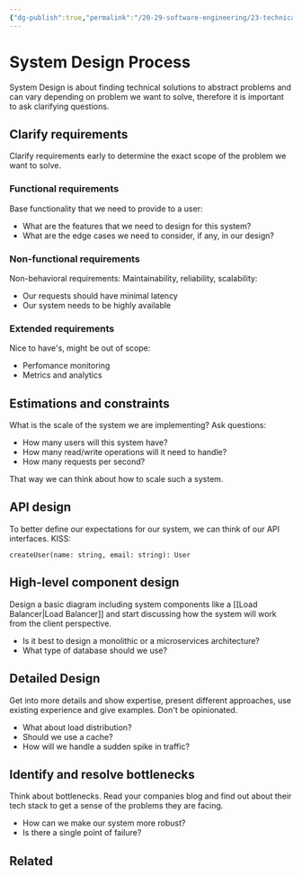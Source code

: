 ```yaml
---
{"dg-publish":true,"permalink":"/20-29-software-engineering/23-technical-fundamentals/23-04-system-design/system-design-process/","tags":["code/system_design"],"created":"2023-09-07T07:02:04.028-05:00","updated":"2023-09-19T08:08:04.512-05:00"}
---
```


# System Design Process
System Design is about finding technical solutions to abstract problems and can vary depending on problem we want to solve, therefore it is important to ask clarifying questions.
## Clarify requirements
Clarify requirements early to determine the exact scope of the problem we want to solve.
### Functional requirements
Base functionality that we need to provide to a user: 
- What are the features that we need to design for this system?
- What are the edge cases we need to consider, if any, in our design?
### Non-functional requirements
Non-behavioral requirements: Maintainability, reliability, scalability:
- Our requests should have minimal latency
- Our system needs to be highly available
### Extended requirements
Nice to have's, might be out of scope:
- Perfomance monitoring
- Metrics and analytics
## Estimations and constraints
What is the scale of the system we are implementing? Ask questions:
- How many users will this system have?
- How many read/write operations will it need to handle?
- How many requests per second?

That way we can think about how to scale such a system.
## API design
To better define our expectations for our system, we can think of our API interfaces. KISS:

`createUser(name: string, email: string): User`
## High-level component design
Design a basic diagram including system components like a [[Load Balancer\|Load Balancer]] and start discussing how the system will work from the client perspective.

- Is it best to design a monolithic or a microservices architecture?
- What type of database should we use?
## Detailed Design
Get into more details and show expertise, present different approaches, use existing experience and give examples. Don't be opinionated.

- What about load distribution?
- Should we use a cache?
- How will we handle a sudden spike in traffic?
## Identify and resolve bottlenecks
Think about bottlenecks. Read your companies blog and find out about their tech stack to get a sense of the problems they are facing.

- How can we make our system more robust?
- Is there a single point of failure?
## Related
